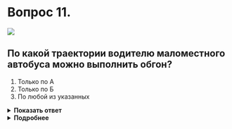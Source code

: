 # Вопрос 11.

![](https://s.drom.ru/i24280/pdd/tickets/2016/1681956037.jpg)

## По какой траектории водителю маломестного автобуса можно выполнить обгон?

1. Только по А
2. Только по Б
3. По любой из указанных

<details>
<summary><b>Показать ответ</b></summary>
Правильный ответ: 1
</details>
<details>
<summary><b>Подробнее</b></summary>
Обгон запрещён на равнозначных перекрёстках. Поэтому водитель маломестного автомобиля может совершить обгон только по траектории «А». 
(Пункт 11.4 ПДД)
</details>